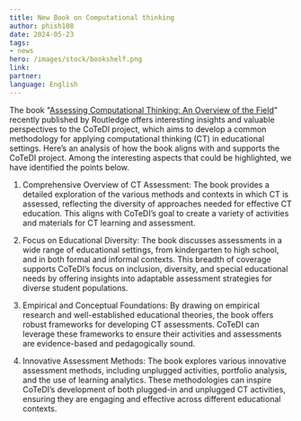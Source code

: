 ```yaml
---
title: New Book on Computational thinking
author: phish108
date: 2024-05-23
tags: 
- news
hero: /images/stock/bookshelf.png
link: 
partner: 
language: English
---
```


The book &quot;[Assessing Computational Thinking: An Overview of the Field](https://www.routledge.com/Assessing-Computational-Thinking-An-Overview-of-the-Field/Weintrop-Rutstein-Bienkowski-McGee/p/book/9781032555300)&quot; recently published by Routledge offers interesting insights and valuable perspectives to the CoTeDI project, which aims to develop a common methodology for applying computational thinking (CT) in educational settings. Here’s an analysis of how the book aligns with and supports the CoTeDI project. Among the interesting aspects that could be highlighted, we have identified the points below.

1. Comprehensive Overview of CT Assessment:
   The book provides a detailed exploration of the various methods and contexts in which CT is assessed, reflecting the diversity of approaches needed for effective CT education. This aligns with CoTeDI’s goal to create a variety of activities and materials for CT learning and assessment.

2. Focus on Educational Diversity:
   The book discusses assessments in a wide range of educational settings, from kindergarten to high school, and in both formal and informal contexts. This breadth of coverage supports CoTeDI’s focus on inclusion, diversity, and special educational needs by offering insights into adaptable assessment strategies for diverse student populations.

3. Empirical and Conceptual Foundations:
   By drawing on empirical research and well-established educational theories, the book offers robust frameworks for developing CT assessments. CoTeDI can leverage these frameworks to ensure their activities and assessments are evidence-based and pedagogically sound.

4. Innovative Assessment Methods:
   The book explores various innovative assessment methods, including unplugged activities, portfolio analysis, and the use of learning analytics. These methodologies can inspire CoTeDI’s development of both plugged-in and unplugged CT activities, ensuring they are engaging and effective across different educational contexts.
